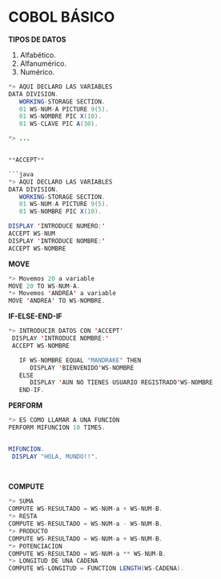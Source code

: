 # COBOL BÁSICO



**TIPOS DE DATOS**

1. Alfabético.
2. Alfanumérico.
3. Numérico.



```java
*> AQUI DECLARO LAS VARIABLES
DATA DIVISION.
   WORKING-STORAGE SECTION.
   01 WS-NUM-A PICTURE 9(5).
   01 WS-NOMBRE PIC X(10).
   01 WS-CLAVE PIC A(30).

*> ...


**ACCEPT**

```java
*> AQUI DECLARO LAS VARIABLES
DATA DIVISION.
   WORKING-STORAGE SECTION.
   01 WS-NUM-A PICTURE 9(5).
   01 WS-NOMBRE PIC X(10).

DISPLAY 'INTRODUCE NUMERO:'
ACCEPT WS-NUM
DISPLAY 'INTRODUCE NOMBRE:'
ACCEPT WS-NOMBRE
```


**MOVE**
```java
*> Movemos 20 a variable
MOVE 20 TO WS-NUM-A.
*> Movemos 'ANDREA' a variable
MOVE 'ANDREA' TO WS-NOMBRE.
```

**IF-ELSE-END-IF**

```java
*> INTRODUCIR DATOS CON 'ACCEPT'
 DISPLAY 'INTRODUCE NOMBRE:'
 ACCEPT WS-NOMBRE

   IF WS-NOMBRE EQUAL "MANDRAKE" THEN
      DISPLAY 'BIENVENIDO'WS-NOMBRE
   ELSE
      DISPLAY 'AUN NO TIENES USUARIO REGISTRADO'WS-NOMBRE
   END-IF.
 ```

**PERFORM**
```java
*> ES COMO LLAMAR A UNA FUNCIÓN
PERFORM MIFUNCION 10 TIMES.


MIFUNCION.
 DISPLAY "HOLA, MUNDO!!".
  
 
 ```



**COMPUTE**
```java
*> SUMA
COMPUTE WS-RESULTADO = WS-NUM-a + WS-NUM-B.
*> RESTA
COMPUTE WS-RESULTADO = WS-NUM-a - WS-NUM-B.
*> PRODUCTO
COMPUTE WS-RESULTADO = WS-NUM-a + WS-NUM-B.
*> POTENCIACION
COMPUTE WS-RESULTADO = WS-NUM-a ** WS-NUM-B.
*> LONGITUD DE UNA CADENA
COMPUTE WS-LONGITUD = FUNCTION LENGTH(WS-CADENA).
 ```
